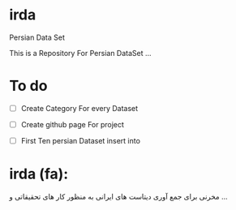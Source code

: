 # irda

Persian Data Set 

This is a Repository For Persian DataSet ... 


# To do
- [ ] Create Category For every Dataset
- [ ] Create github page For project
- [ ] First Ten persian Dataset insert into 


# irda (fa):
مخرنی برای جمع آوری دیتاست های ایرانی به منظور کار های تحقیقاتی و ...

